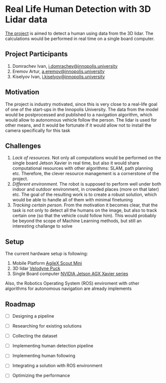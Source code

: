 # Real Life Human Detection with 3D Lidar data
[The project](https://github.com/domrachev03/Real-Life-Human-Detection-with-3D-Lidar-data.git) is aimed to detect a human using data from the 3D lidar. The calculations would be performed in real time on a single board computer.

## Project Participants
1. Domraсhev Ivan, i.domrachev@innopolis.university
2. Eremov Artur, a.eremov@innopolis.university
3. Kiselyov Ivan, i.kiselyov@innopolis.university

## Motivation
The project is industry motivated, since this is very close to a real-life goal of one of the start-ups in the Innopolis University. The data from the model would be postprocessed and published to a navigation algorithm, which would allow to autonomous vehicle follow the person. The lidar is used for other means, and it would be fortunate if it would allow not to install the camera specifically for this task

## Challenges
1. *Lack of resources.* Not only all computations would be performed on the single board Jetson Xavier in real time, but also it would share computational resources with other algorithms: SLAM, path planning etc. Therefore, the clever resource management is a cornerstone of the project.
2. *Different environment.* The robot is supposed to perform well under both indoor and outdoor environment, in crowded places (more on that later) etc. The goal of the resulting work is to create a robust solution, which would be able to handle all of them with minimal finetuning
3. *Tracking certain person.* From the motivation it becomes clear, that the task is not only to detect all the humans on the image, but also to track certain one (so that the vehicle could follow him). This would probably be beyond the scope of Machine Learning methods, but still an interesting challange to solve

## Setup
The current hardware setup is following:
1. Mobile Platform [AgileX Scout Mini](https://global.agilex.ai/products/scout-mini)
2. 3D lidar [Velodyne Puck](https://velodynelidar.com/products/puck/)
3. Single Board computer [NVIDIA Jetson AGX Xavier series](https://www.nvidia.com/en-us/autonomous-machines/embedded-systems/jetson-xavier-series/)

Also, the Robotics Operating System (ROS) enviroment with other algorithms for autonomous navigation are already implements

## Roadmap
- [ ] Designing a pipeline
- [ ] Researching for existing solutions
- [ ] Collecting the dataset
- [ ] Implementing human detection pipeline
- [ ] Implementing human following
- [ ] Integrating a solution with ROS environment
- [ ] Optimizing the performance

